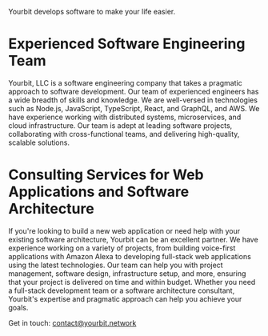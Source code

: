 Yourbit develops software to make your life easier.

# Experienced Software Engineering Team
Yourbit, LLC is a software engineering company that takes a pragmatic approach to software development. Our team of experienced engineers has a wide breadth of skills and knowledge. We are well-versed in technologies such as Node.js, JavaScript, TypeScript, React, and GraphQL, and AWS. We have experience working with distributed systems, microservices, and cloud infrastructure. Our team is adept at leading software projects, collaborating with cross-functional teams, and delivering high-quality, scalable solutions.

# Consulting Services for Web Applications and Software Architecture
If you're looking to build a new web application or need help with your existing software architecture, Yourbit can be an excellent partner. We have experience working on a variety of projects, from building voice-first applications with Amazon Alexa to developing full-stack web applications using the latest technologies. Our team can help you with project management, software design, infrastructure setup, and more, ensuring that your project is delivered on time and within budget. Whether you need a full-stack development team or a software architecture consultant, Yourbit's expertise and pragmatic approach can help you achieve your goals.

Get in touch: contact@yourbit.network